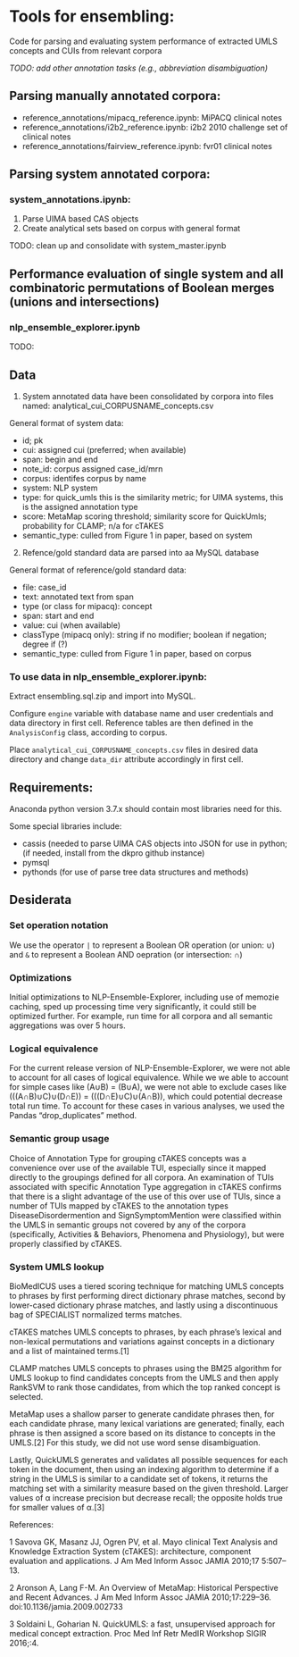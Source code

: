 # Tools for ensembling:

Code for parsing and evaluating system performance of extracted UMLS concepts and CUIs from relevant corpora

*TODO: add other annotation tasks (e.g., abbreviation disambiguation)*

## Parsing manually annotated corpora:

   - reference_annotations/mipacq_reference.ipynb: MiPACQ clinical notes
   - reference_annotations/i2b2_reference.ipynb: i2b2 2010 challenge set of clinical notes
   - reference_annotations/fairview_reference.ipynb: fvr01 clinical notes

## Parsing system annotated corpora:

  ### system_annotations.ipynb:

1. Parse UIMA based CAS objects
2. Create analytical sets based on corpus with general format

TODO: clean up and consolidate with system_master.ipynb

## Performance evaluation of single system and all combinatoric permutations of Boolean merges (unions and intersections)

  ### nlp_ensemble_explorer.ipynb

TODO:

## Data

1. System annotated data have been consolidated by corpora into files named: analytical_cui_CORPUSNAME_concepts.csv

General format of system data:

   - id; pk
   - cui: assigned cui (preferred; when available)
   - span: begin and end
   - note_id: corpus assigned case_id/mrn
   - corpus: identifes corpus by name
   - system: NLP system
   - type: for quick_umls this is the similarity metric; for UIMA systems, this is the assigned annotation type
   - score: MetaMap scoring threshold; similarity score for QuickUmls; probability for CLAMP; n/a for cTAKES 
   - semantic_type: culled from Figure 1 in paper, based on system

2. Refence/gold standard data are parsed into aa MySQL database

General format of reference/gold standard data:

   - file: case_id
   - text: annotated text from span
   - type (or class for mipacq): concept
   - span: start and end 
   - value: cui (when available)
   - classType (mipacq only): string if no modifier; boolean if negation; degree if (?)
   - semantic_type: culled from Figure 1 in paper, based on corpus

### To use data in nlp_ensemble_explorer.ipynb:

Extract ensembling.sql.zip and import into MySQL. 

Configure `engine` variable with database name and user credentials and data directory in first cell. Reference tables are then defined in the `AnalysisConfig` class, according to corpus.

Place `analytical_cui_CORPUSNAME_concepts.csv` files in desired data directory and change `data_dir` attribute accordingly in first cell.

## Requirements:

Anaconda python version 3.7.x should contain most libraries need for this.

Some special libraries include:

   - cassis (needed to parse UIMA CAS objects into JSON for use in python; (if needed, install from the dkpro github instance)
   - pymsql
   - pythonds (for use of parse tree data structures and methods)
   
## Desiderata

### Set operation notation

We use the operator `|` to represent a Boolean OR operation (or union: ∪) and `&` to represent a Boolean AND oepration (or intersection: ∩)

### Optimizations

Initial optimizations to NLP-Ensemble-Explorer, including use of memozie caching, sped up processing time very significantly, it could still be optimized further. For example, run time for all corpora and all semantic aggregations was over 5 hours. 

### Logical equivalence

For the current release version of NLP-Ensemble-Explorer, we were not able to account for all cases of logical equivalence. While we we able to account for simple cases like (A∪B) = (B∪A), we were not able to exclude cases like (((A∩B)∪C)∪(D∩E)) = (((D∩E)∪C)∪(A∩B)), which could potential decrease total run time. To account for these cases in various analyses, we used the Pandas “drop_duplicates” method.

### Semantic group usage 
Choice of Annotation Type for grouping cTAKES concepts was a convenience over use of the available TUI, especially since it mapped directly to the groupings defined for all corpora. An examination of TUIs associated with specific Annotation Type aggregation in cTAKES confirms that there is a slight advantage of the use of this over use of TUIs, since a number of TUIs mapped by cTAKES to the annotation types DiseaseDisordermention and SignSymptomMention were classified within the UMLS in semantic groups not covered by any of the corpora (specifically,  Activities & Behaviors, Phenomena and Physiology), but were properly classified by cTAKES.

### System UMLS lookup

BioMedICUS uses a tiered scoring technique for matching UMLS concepts to phrases by first performing direct dictionary phrase matches, second by lower-cased dictionary phrase matches, and lastly using a discontinuous bag of SPECIALIST normalized terms matches. 

cTAKES matches UMLS concepts to phrases, by each phrase’s lexical and non-lexical permutations and variations against concepts in a dictionary and a list of maintained terms.[1]

CLAMP matches UMLS concepts to phrases using the BM25 algorithm for UMLS lookup to find candidates concepts from the UMLS and then apply RankSVM to rank those candidates, from which the top ranked concept is selected.

MetaMap uses a shallow parser to generate candidate phrases then, for each candidate phrase, many lexical variations are generated; finally, each phrase is then assigned a score based on its distance to concepts in the UMLS.[2] For this study, we did not use word sense disambiguation.

Lastly, QuickUMLS generates and validates all possible sequences for each token in the document, then using an indexing algorithm to determine if a string in the UMLS is similar to a candidate set of tokens, it returns the matching set with a similarity measure based on the given threshold.  Larger values of α increase precision but decrease recall; the opposite holds true for smaller values of α.[3]


References:

1 Savova GK, Masanz JJ, Ogren PV, et al. Mayo clinical Text Analysis and Knowledge Extraction System (cTAKES): architecture, component evaluation and applications. J Am Med Inform Assoc JAMIA 2010;17 5:507–13.

2 Aronson A, Lang F-M. An Overview of MetaMap: Historical Perspective and Recent Advances. J Am Med Inform Assoc JAMIA 2010;17:229–36. doi:10.1136/jamia.2009.002733

3 Soldaini L, Goharian N. QuickUMLS: a fast, unsupervised approach for medical concept extraction. Proc Med Inf Retr MedIR Workshop SIGIR 2016;:4.




